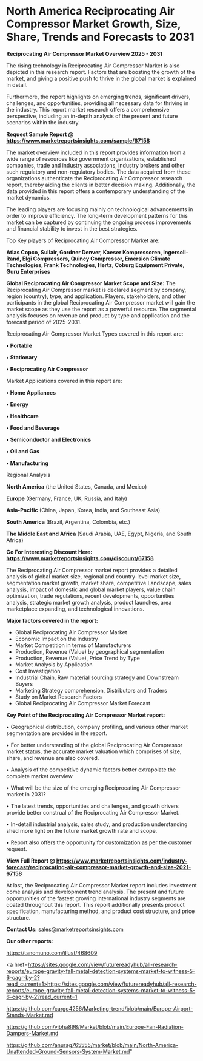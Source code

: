 # North America Reciprocating Air Compressor Market Growth, Size, Share, Trends and Forecasts to 2031

<Strong> Reciprocating Air Compressor Market Overview 2025 - 2031</strong>

The rising technology in Reciprocating Air Compressor Market is also depicted in this research report. Factors that are boosting the growth of the market, and giving a positive push to thrive in the global market is explained in detail.

Furthermore, the report highlights on emerging trends, significant drivers, challenges, and opportunities, providing all necessary data for thriving in the industry. This report market research offers a comprehensive perspective, including an in-depth analysis of the present and future scenarios within the industry.

<strong>Request Sample Report @ <a href=https://www.marketreportsinsights.com/sample/67158>https://www.marketreportsinsights.com/sample/67158</a></strong>

The market overview included in this report provides information from a wide range of resources like government organizations, established companies, trade and industry associations, industry brokers and other such regulatory and non-regulatory bodies. The data acquired from these organizations authenticate the Reciprocating Air Compressor research report, thereby aiding the clients in better decision making. Additionally, the data provided in this report offers a contemporary understanding of the market dynamics.

The leading players are focusing mainly on technological advancements in order to improve efficiency. The long-term development patterns for this market can be captured by continuing the ongoing process improvements and financial stability to invest in the best strategies.

Top Key players of Reciprocating Air Compressor Market are:

<strong>Atlas Copco, Sullair, Gardner Denver, Kaeser Kompressoren, Ingersoll-Rand, Elgi Compressors, Quincy Compressor, Emersion Climate Technologies, Frank Technologies, Hertz, Coburg Equipment Private, Guru Enterprises</strong>

<strong><b>Global Reciprocating Air Compressor Market Scope and Size:</b></strong>
The Reciprocating Air Compressor market is declared segment by company, region (country), type, and application. Players, stakeholders, and other participants in the global Reciprocating Air Compressor market will gain the market scope as they use the report as a powerful resource. The segmental analysis focuses on revenue and product by type and application and the forecast period of 2025-2031.

Reciprocating Air Compressor Market Types covered in this report are:

<strong>• Portable

• Stationary

• Reciprocating Air Compressor</strong>

Market Applications covered in this report are:

<strong>• Home Appliances

• Energy

• Healthcare

• Food and Beverage

• Semiconductor and Electronics

• Oil and Gas

• Manufacturing</strong> 

Regional Analysis

<strong>North America</strong> (the United States, Canada, and Mexico)

<strong>Europe</strong> (Germany, France, UK, Russia, and Italy)

<strong>Asia-Pacific</strong> (China, Japan, Korea, India, and Southeast Asia)

<strong>South America</strong> (Brazil, Argentina, Colombia, etc.)

<strong>The Middle East and Africa</strong> (Saudi Arabia, UAE, Egypt, Nigeria, and South Africa)

<strong>Go For Interesting Discount Here: <a href=https://www.marketreportsinsights.com/discount/67158>https://www.marketreportsinsights.com/discount/67158</a></strong>

The Reciprocating Air Compressor market report provides a detailed analysis of global market size, regional and country-level market size, segmentation market growth, market share, competitive Landscape, sales analysis, impact of domestic and global market players, value chain optimization, trade regulations, recent developments, opportunities analysis, strategic market growth analysis, product launches, area marketplace expanding, and technological innovations.

<strong><b>Major factors covered in the report:</b></strong>
<ul>
  <li>Global Reciprocating Air Compressor Market </li>
  <li>Economic Impact on the Industry</li>
  <li>Market Competition in terms of Manufacturers</li>
  <li>Production, Revenue (Value) by geographical segmentation</li>
  <li>Production, Revenue (Value), Price Trend by Type</li>
  <li>Market Analysis by Application</li>
  <li>Cost Investigation</li>
  <li>Industrial Chain, Raw material sourcing strategy and Downstream Buyers</li>
  <li>Marketing Strategy comprehension, Distributors and Traders</li>
  <li>Study on Market Research Factors</li>
  <li>Global Reciprocating Air Compressor Market Forecast</li>
</ul>

<strong><b>Key Point of the Reciprocating Air Compressor Market report:</b></strong>

• Geographical distribution, company profiling, and various other market segmentation are provided in the report.

• For better understanding of the global Reciprocating Air Compressor market status, the accurate market valuation which comprises of size, share, and revenue are also covered.

• Analysis of the competitive dynamic factors better extrapolate the complete market overview

• What will be the size of the emerging Reciprocating Air Compressor market in 2031?

• The latest trends, opportunities and challenges, and growth drivers provide better construal of the Reciprocating Air Compressor Market.

• In-detail industrial analysis, sales study, and production understanding shed more light on the future market growth rate and scope.

• Report also offers the opportunity for customization as per the customer request.

<strong><b>View Full Report @ <a href=https://www.marketreportsinsights.com/industry-forecast/reciprocating-air-compressor-market-growth-and-size-2021-67158>https://www.marketreportsinsights.com/industry-forecast/reciprocating-air-compressor-market-growth-and-size-2021-67158</a></b></strong>


At last, the Reciprocating Air Compressor Market report includes investment come analysis and development trend analysis. The present and future opportunities of the fastest growing international industry segments are coated throughout this report. This report additionally presents product specification, manufacturing method, and product cost structure, and price structure.

<strong>Contact Us:</strong>
sales@marketreportsinsights.com

<strong>Our other reports:</strong>

<a href=https://tanomuno.com/illust/468609>https://tanomuno.com/illust/468609</a>

<a href=https://sites.google.com/view/futurereadyhub/all-research-reports/europe-gravity-fall-metal-detection-systems-market-to-witness-5-6-cagr-by-2?read_current=1>https://sites.google.com/view/futurereadyhub/all-research-reports/europe-gravity-fall-metal-detection-systems-market-to-witness-5-6-cagr-by-2?read_current=1</a>

<a href=https://github.com/cargo4256/Marketing-trend/blob/main/Europe-Airport-Stands-Market.md>https://github.com/cargo4256/Marketing-trend/blob/main/Europe-Airport-Stands-Market.md</a>

<a href=https://github.com/vibha898/Market/blob/main/Europe-Fan-Radiation-Dampers-Market.md>https://github.com/vibha898/Market/blob/main/Europe-Fan-Radiation-Dampers-Market.md</a>

<a href=https://github.com/anurag765555/market/blob/main/North-America-Unattended-Ground-Sensors-System-Market.md>https://github.com/anurag765555/market/blob/main/North-America-Unattended-Ground-Sensors-System-Market.md</a>"
